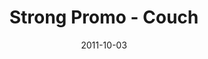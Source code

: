 ---
layout: media
category: media
title: "Strong Promo - Couch"
date: 2011-10-03
description: "Find strength you didn't know you had&#58; StrongChallenge.com"
video: "https://s3.amazonaws.com/crossroadsvideomessages/strong_couch.mp4"
video-poster: "http://s3.amazonaws.com/crossroads-media/images/legacy/content/strong_couch_still.jpg"
---